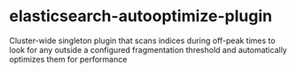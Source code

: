 elasticsearch-autooptimize-plugin
=================================

Cluster-wide singleton plugin that scans indices during off-peak times to look for any outside a configured fragmentation threshold and automatically optimizes them for performance
